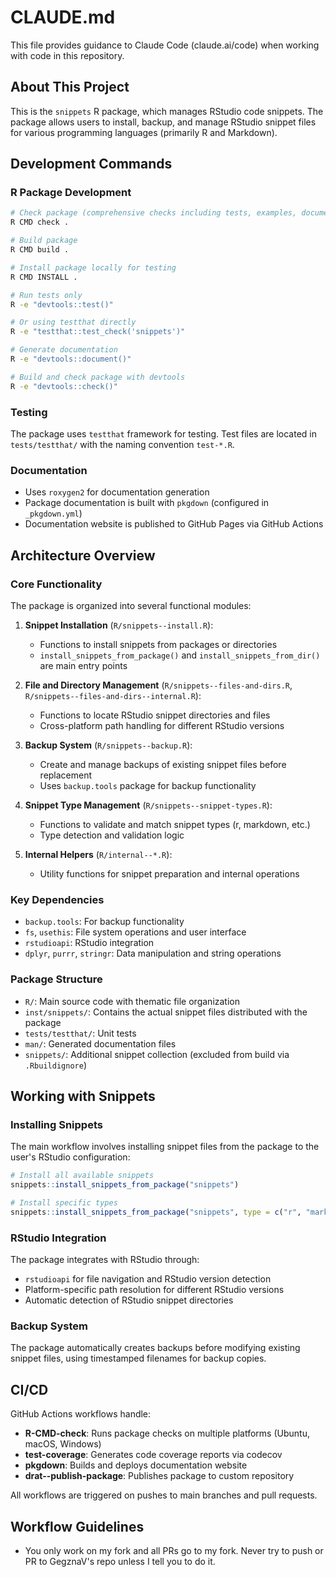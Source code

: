# CLAUDE.md

This file provides guidance to Claude Code (claude.ai/code) when working with code in this repository.

## About This Project

This is the `snippets` R package, which manages RStudio code snippets. The package allows users to install, backup, and manage RStudio snippet files for various programming languages (primarily R and Markdown).

## Development Commands

### R Package Development
```bash
# Check package (comprehensive checks including tests, examples, documentation)
R CMD check .

# Build package
R CMD build .

# Install package locally for testing
R CMD INSTALL .

# Run tests only
R -e "devtools::test()"

# Or using testthat directly
R -e "testthat::test_check('snippets')"

# Generate documentation
R -e "devtools::document()"

# Build and check package with devtools
R -e "devtools::check()"
```

### Testing
The package uses `testthat` framework for testing. Test files are located in `tests/testthat/` with the naming convention `test-*.R`.

### Documentation
- Uses `roxygen2` for documentation generation
- Package documentation is built with `pkgdown` (configured in `_pkgdown.yml`)
- Documentation website is published to GitHub Pages via GitHub Actions

## Architecture Overview

### Core Functionality
The package is organized into several functional modules:

1. **Snippet Installation** (`R/snippets--install.R`): 
   - Functions to install snippets from packages or directories
   - `install_snippets_from_package()` and `install_snippets_from_dir()` are main entry points

2. **File and Directory Management** (`R/snippets--files-and-dirs.R`, `R/snippets--files-and-dirs--internal.R`):
   - Functions to locate RStudio snippet directories and files
   - Cross-platform path handling for different RStudio versions

3. **Backup System** (`R/snippets--backup.R`):
   - Create and manage backups of existing snippet files before replacement
   - Uses `backup.tools` package for backup functionality

4. **Snippet Type Management** (`R/snippets--snippet-types.R`):
   - Functions to validate and match snippet types (r, markdown, etc.)
   - Type detection and validation logic

5. **Internal Helpers** (`R/internal--*.R`):
   - Utility functions for snippet preparation and internal operations

### Key Dependencies
- `backup.tools`: For backup functionality
- `fs`, `usethis`: File system operations and user interface
- `rstudioapi`: RStudio integration
- `dplyr`, `purrr`, `stringr`: Data manipulation and string operations

### Package Structure
- `R/`: Main source code with thematic file organization
- `inst/snippets/`: Contains the actual snippet files distributed with the package
- `tests/testthat/`: Unit tests
- `man/`: Generated documentation files
- `snippets/`: Additional snippet collection (excluded from build via `.Rbuildignore`)

## Working with Snippets

### Installing Snippets
The main workflow involves installing snippet files from the package to the user's RStudio configuration:

```r
# Install all available snippets
snippets::install_snippets_from_package("snippets")

# Install specific types
snippets::install_snippets_from_package("snippets", type = c("r", "markdown"))
```

### RStudio Integration
The package integrates with RStudio through:
- `rstudioapi` for file navigation and RStudio version detection
- Platform-specific path resolution for different RStudio versions
- Automatic detection of RStudio snippet directories

### Backup System
The package automatically creates backups before modifying existing snippet files, using timestamped filenames for backup copies.

## CI/CD

GitHub Actions workflows handle:
- **R-CMD-check**: Runs package checks on multiple platforms (Ubuntu, macOS, Windows)
- **test-coverage**: Generates code coverage reports via codecov
- **pkgdown**: Builds and deploys documentation website
- **drat--publish-package**: Publishes package to custom repository

All workflows are triggered on pushes to main branches and pull requests.

## Workflow Guidelines

- You only work on my fork and all PRs go to my fork. Never try to push or PR to GegznaV's repo unless I tell you to do it.
